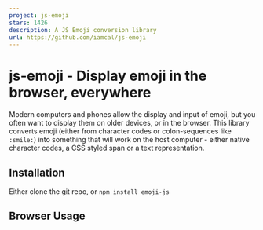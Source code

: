 ```yaml
---
project: js-emoji
stars: 1426
description: A JS Emoji conversion library
url: https://github.com/iamcal/js-emoji
---
```


js-emoji - Display emoji in the browser, everywhere
===================================================

Modern computers and phones allow the display and input of emoji, but you often want to display them on older devices, or in the browser. This library converts emoji (either from character codes or colon-sequences like `:smile:`) into something that will work on the host computer - either native character codes, a CSS styled span or a text representation.

Installation
------------

Either clone the git repo, or `npm install emoji-js`

Browser Usage
-------------

<link href\="emoji.css" rel\="stylesheet" type\="text/css" />
<script src\="emoji.js" type\="text/javascript"\></script\>
<script type\="text/javascript"\>

var emoji \= new EmojiConvertor();

// replaces \\u{1F604} with platform appropriate content
var output1 \= emoji.replace\_unified(input);

// replaces :smile: with platform appropriate content
var output2 \= emoji.replace\_colons(input);

// convert colons explicitly to unicode
emoji.replace\_mode \= 'unified';
emoji.allow\_native \= true;
var output3 \= emoji.replace\_colons(input);

</script\>

You can view a live demo here.

Node Usage
----------

After installing the package via `npm install emoji-js`:

var EmojiConvertor \= require('emoji-js');

var emoji \= new EmojiConvertor();

console.log(emoji.replace\_colons("Hello :smile:"));

Output control
--------------

There are many options to control the format of the replacement, although the defaults should work well on all platforms. There are two overrides which ignore all other replacement-mode preferences:

-   `emoji.text_mode = true` - force text output mode, e.g. `smile` (default `false`)
-   `emoji.colons_mode = true` - force colon output mode, e.g. `:smile:` (default: `false`)

After that, the mode is determined automatically by examining the environment and determining capabilities. You can introspect the auto-detected mode by checking `emoji.replace_mode`, which can have the following values:

-   `unified` - Output Unicode code points
-   `softbank` - Output _legacy_ Softbank/iOS code points
-   `google` - Output _legacy_ Android code points
-   `css` - Output HTML images, using `<span>` elements with CSS background images
-   `img` - Output HTML images, using `<img>` elements

You can explicitly override the `emoji.replace_mode` to any of the above values. There are a few options which determine how the `emoji.replace_mode` value is used at run-time:

-   `emoji.allow_native = true` - Allow output of code points (default: `true`, otherwise falls back to `css` or `img` mode)
-   `emoji.use_sheet = true` - Use spritesheets with CSS positioning, instead of individual images (default: `false`, only applies in `css` mode)
-   `emoji.use_css_imgs = true` - Use individual CSS classes for each emoji, rather than inlining the positioning (default: `false`, only applies in `css` mode, requires the CSS file to be loaded)
-   `emoji.avoid_ms_emoji = true` - For browsers on Windows, don't allow native code points (because they look awful) (default: `true`)

There are also some further options that change the nature of the output under various modes:

-   `emoji.wrap_native = true` - Wrap native code points in `<span class="emoji-native"></span>` to allow styling (default: `false`, only applies in `native`, `google` and `softbank` modes)
-   `emoji.include_title = true` - Set the `"title"` property on the `<span>` or `<img>` tag to the short-name, e.g. `:smile:` (default: `false`, only applies in `css` and `img` modes)
-   `emoji.include_text = true` - Set the text inside the `<span>` tag to the short-name, e.g. `:smile:` (default: `false`, only applies in `css` mode)

Images
------

The library supports using multiple image sets, which can be selected using the `emoji.img_set` property. Valid values are:

-   `apple` (default)
-   `google`
-   `twitter`
-   `facebook`
-   `messenger`

This value is used as a lookup in the `emoji.img_sets` property, which defines each set. By default, it assumes your images are under the path `/emoji-data/`, but you can override these values:

```
emoji.img_sets.apple.path = 'http://my-cdn.com/emoji-apple-64/';
emoji.img_sets.apple.sheet = 'http://my-cdn.com/emoji-apple-sheet-64.png';
```

The `.path` property, the directory containing individual images, must end in a trailing slash. The `.sheet` property points directly to a spritesheet. The images can be found in the emoji-data repository: https://github.com/iamcal/emoji-data

Make sure you use the same version of the images that this library was built with, otherwise spritesheets will not work, and some images may be wrong or missing!

If you need to cache-bust your images, you can use the following property:

```
emoji.img_suffix = '?foo';
```

This will cause the generated URLs to have `?foo` appended (default: `''`).

Further options
---------------

If you wish to allow `:SMILE:` to work the same as `:smile:`, you can set `emoji.allow_caps = true` (default: `false`)

You can add your own emoji aliases, even overriding built-in emoji:

```
emoji.addAliases({
  'doge' : '1f415',
  'cat'  : '1f346'
});
```

You can then remove your custom aliases, which will also reset built-in emoji back to their original state:

```
emoji.removeAliases([
  'doge',
  'cat',
]);
```

Upgrading from 1.x or 2.x
-------------------------

Prior to version 3.0, the `emoji.js` library would instantiate a global object called `emoji`, which you would call methods on. In versions 3.0 and later, the library exposes a single class called `EmojiConvertor` which needs to be instantiated manually. To upgrade old code, simply add this line in a global context:

```
var emoji = new EmojiConvertor();
```

Lifecycle
---------

The library is designed to be used with the following flow:

1.  User enters text on a modern device, containing native emoji
2.  Data is stored by application, optionally translated to `:colon:` style
3.  When data is viewed by users on iPhone, Mac or Android phone, emoji appear natively
4.  When data is viewed on older devices, emoji are replaced with inline `<span>` elements with background images or simple images.

While the JS library can replace native emoji codepoints, it's significantly slower than replacing colon sequences. By translating to and storing colon sequences on the backend, you are able to:

-   Support older Android phones (Google emoji codepoints)
-   Support older iPhones (Softbank emoji codepoints)
-   Allow users to enter `:smile:` and have it appear as an emoji everywhere

Using MySQL for storage
-----------------------

**You don't need to worry about this if you translate to colon syntax before storage.**

Some special care may be needed to store emoji in your database. While some characters (e.g. Cloud, U+2601) are within the Basic Multilingual Plane (BMP), others (e.g. Close Umbrella, U+1F302) are not. As such, they require 4 bytes of storage to encode each character. Inside MySQL, this requires switching from `utf8` storage to `utf8mb4`.

You can modify a database and table using a statement like:

```
ALTER DATABASE my_database DEFAULT CHARACTER SET utf8mb4 COLLATE utf8mb4_general_ci;
ALTER TABLE my_table CONVERT TO CHARACTER SET utf8mb4 COLLATE utf8mb4_general_ci;
```

You will also need to modify your connection character set.

Version History
---------------

See CHANGES.md
